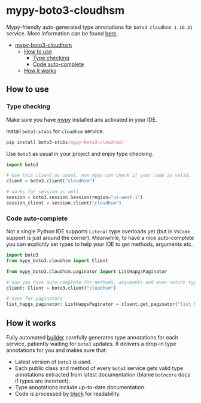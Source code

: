 # mypy-boto3-cloudhsm

Mypy-friendly auto-generated type annotations for `boto3 cloudhsm 1.10.31` service.
More information can be found [here](https://github.com/vemel/mypy_boto3).

- [mypy-boto3-cloudhsm](#mypy-boto3-cloudhsm)
  - [How to use](#how-to-use)
    - [Type checking](#type-checking)
    - [Code auto-complete](#code-auto-complete)
  - [How it works](#how-it-works)

## How to use

### Type checking

Make sure you have [mypy](https://github.com/python/mypy) installed ans activated in your IDE.

Install `boto3-stubs` for `cloudhsm` service.

```bash
pip install boto3-stubs[mypy-boto3-cloudhsm]
```

Use `boto3` as usual in your project and enjoy type checking.

```python
import boto3

# Use this client as usual, now mypy can check if your code is valid.
client = boto3.client("cloudhsm")

# works for session as well
session = boto3.session.Session(region="us-west-1")
session_client = session.client("cloudhsm")

```

### Code auto-complete

Not a single Python IDE supports `Literal` type overloads yet (but in `VSCode` support is just around the corner).
Meanwhile, to have a nice auto-complete you can explicitly set types to help your IDE to get methods, arguments etc.

```python
import boto3
from mypy_boto3.cloudhsm import Client

from mypy_boto3.cloudhsm.paginator import ListHapgsPaginator

# now you have auto-complete for methods, arguments and even return types
client: Client = boto3.client("cloudhsm")

# even for paginators
list_hapgs_paginator: ListHapgsPaginator = client.get_paginator("list_hapgs")
```

## How it works

Fully automated [builder](https://github.com/vemel/mypy_boto3) carefully generates
type annotations for each service, patiently waiting for `boto3` updates. It delivers
a drop-in type annotations for you and makes sure that:

- Latest version of `boto3` is used.
- Each public class and method of every `boto3` service gets valid type annotations
  extracted from latest documentation (blame `botocore` docs if types are incorrect).
- Type annotations include up-to-date documentation.
- Code is processed by [black](https://github.com/psf/black) for readability.